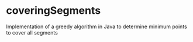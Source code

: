 # coveringSegments
Implementation of a greedy algorithm in Java to determine minimum points to cover all segments
